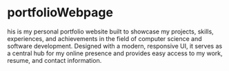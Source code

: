 # portfolioWebpage
his is my personal portfolio website built to showcase my projects, skills, experiences, and achievements in the field of computer science and software development. Designed with a modern, responsive UI, it serves as a central hub for my online presence and provides easy access to my work, resume, and contact information.
